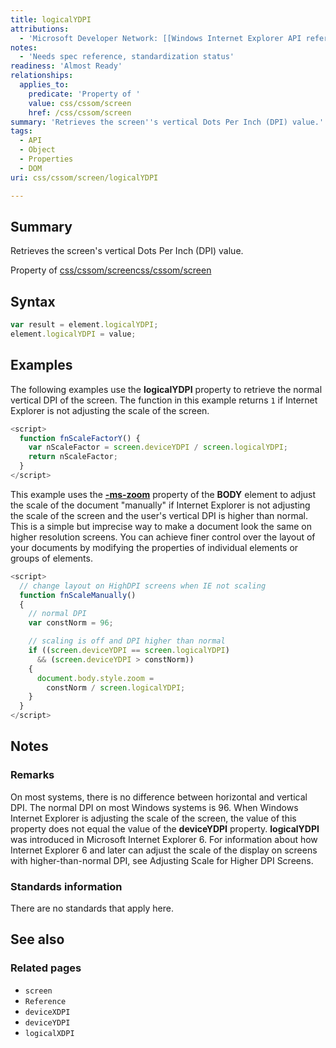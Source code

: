 ```yaml
---
title: logicalYDPI
attributions:
  - 'Microsoft Developer Network: [[Windows Internet Explorer API reference](http://msdn.microsoft.com/en-us/library/ie/hh828809%28v=vs.85%29.aspx) Article]'
notes:
  - 'Needs spec reference, standardization status'
readiness: 'Almost Ready'
relationships:
  applies_to:
    predicate: 'Property of '
    value: css/cssom/screen
    href: /css/cssom/screen
summary: 'Retrieves the screen''s vertical Dots Per Inch (DPI) value.'
tags:
  - API
  - Object
  - Properties
  - DOM
uri: css/cssom/screen/logicalYDPI

---
```

## Summary

Retrieves the screen's vertical Dots Per Inch (DPI) value.

Property of [css/cssom/screen](/css/cssom/screen)[css/cssom/screen](/css/cssom/screen)

## Syntax

``` js
var result = element.logicalYDPI;
element.logicalYDPI = value;
```

## Examples

The following examples use the **logicalYDPI** property to retrieve the normal vertical DPI of the screen. The function in this example returns `1` if Internet Explorer is not adjusting the scale of the screen.

``` js
<script>
  function fnScaleFactorY() {
    var nScaleFactor = screen.deviceYDPI / screen.logicalYDPI;
    return nScaleFactor;
  }
</script>
```

This example uses the [**-ms-zoom**](/css/selectors/zoom) property of the **BODY** element to adjust the scale of the document "manually" if Internet Explorer is not adjusting the scale of the screen and the user's vertical DPI is higher than normal. This is a simple but imprecise way to make a document look the same on higher resolution screens. You can achieve finer control over the layout of your documents by modifying the properties of individual elements or groups of elements.

``` js
<script>
  // change layout on HighDPI screens when IE not scaling
  function fnScaleManually()
  {
    // normal DPI
    var constNorm = 96;

    // scaling is off and DPI higher than normal
    if ((screen.deviceYDPI == screen.logicalYDPI)
      && (screen.deviceYDPI > constNorm))
    {
      document.body.style.zoom =
        constNorm / screen.logicalYDPI;
    }
  }
</script>
```

## Notes

### Remarks

On most systems, there is no difference between horizontal and vertical DPI. The normal DPI on most Windows systems is 96. When Windows Internet Explorer is adjusting the scale of the screen, the value of this property does not equal the value of the **deviceYDPI** property. **logicalYDPI** was introduced in Microsoft Internet Explorer 6. For information about how Internet Explorer 6 and later can adjust the scale of the display on screens with higher-than-normal DPI, see Adjusting Scale for Higher DPI Screens.

### Standards information

There are no standards that apply here.

## See also

### Related pages

-   `screen`
-   `Reference`
-   `deviceXDPI`
-   `deviceYDPI`
-   `logicalXDPI`
